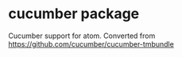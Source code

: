 # cucumber package

Cucumber support for atom. Converted from https://github.com/cucumber/cucumber-tmbundle
